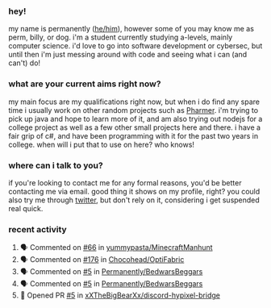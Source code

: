 ### hey!
my name is permanently ([he/him](https://pronoun.is/he)), however some of you may know me as perm, billy, or dog. i'm a student currently studying a-levels, mainly computer science. i'd love to go into software development or cybersec, but until then i'm just messing around with code and seeing what i can (and can't) do!

### what are your current aims right now?
my main focus are my qualifications right now, but when i do find any spare time i usually work on other random projects such as [Pharmer](https://github.com/Permanently/Pharmer). i'm trying to pick up java and hope to learn more of it, and am also trying out nodejs for a college project as well as a few other small projects here and there. i have a fair grip of c#, and have been programming with it for the past two years in college. when will i put that to use on here? who knows!

### where can i talk to you?
if you're looking to contact me for any formal reasons, you'd be better contacting me via email. good thing it shows on my profile, right? you could also try me through [twitter](https://twitter.com/permanentlay), but don't rely on it, considering i get suspended real quick.

### recent activity
<!--START_SECTION:activity-->
1. 🗣 Commented on [#66](https://github.com/yummypasta/MinecraftManhunt/issues/66) in [yummypasta/MinecraftManhunt](https://github.com/yummypasta/MinecraftManhunt)
2. 🗣 Commented on [#176](https://github.com/Chocohead/OptiFabric/issues/176) in [Chocohead/OptiFabric](https://github.com/Chocohead/OptiFabric)
3. 🗣 Commented on [#5](https://github.com/Permanently/BedwarsBeggars/issues/5) in [Permanently/BedwarsBeggars](https://github.com/Permanently/BedwarsBeggars)
4. 🗣 Commented on [#5](https://github.com/Permanently/BedwarsBeggars/issues/5) in [Permanently/BedwarsBeggars](https://github.com/Permanently/BedwarsBeggars)
5. 💪 Opened PR [#5](https://github.com/xXTheBigBearXx/discord-hypixel-bridge/pull/5) in [xXTheBigBearXx/discord-hypixel-bridge](https://github.com/xXTheBigBearXx/discord-hypixel-bridge)
<!--END_SECTION:activity-->
